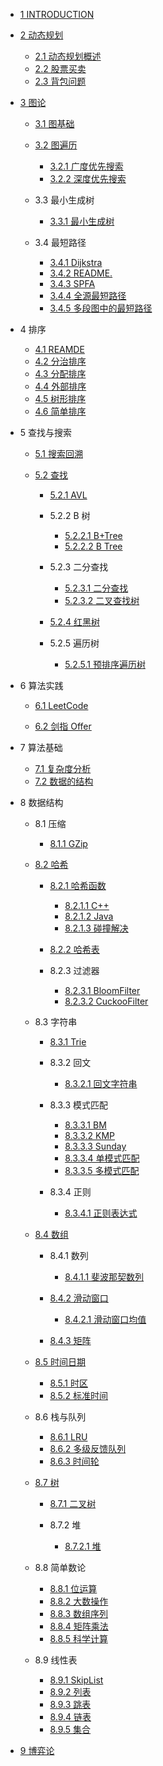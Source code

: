  - [1 INTRODUCTION](/INTRODUCTION.md)
  - [2 动态规划](/动态规划/README.md)
    - [2.1 动态规划概述](/动态规划/动态规划概述.md)
    - [2.2 股票买卖](/动态规划/股票买卖.md)
    - [2.3 背包问题](/动态规划/背包问题.md)
  - [3 图论](/图论/README.md)
    - [3.1 图基础](/图论/图基础/README.md)
      
    - [3.2 图遍历](/图论/图遍历/README.md)
      - [3.2.1 广度优先搜索](/图论/图遍历/广度优先搜索.md)
      - [3.2.2 深度优先搜索](/图论/图遍历/深度优先搜索.md)
    - 3.3 最小生成树
      - [3.3.1 最小生成树](/图论/最小生成树/最小生成树.md)
    - 3.4 最短路径
      - [3.4.1 Dijkstra](/图论/最短路径/Dijkstra.md)
      - [3.4.2 README.](/图论/最短路径/README..md)
      - [3.4.3 SPFA](/图论/最短路径/SPFA.md)
      - [3.4.4 全源最短路径](/图论/最短路径/全源最短路径.md)
      - [3.4.5 多段图中的最短路径](/图论/最短路径/多段图中的最短路径.md)
  - 4 排序
    - [4.1 REAMDE](/排序/REAMDE.md)
    - [4.2 分治排序](/排序/分治排序.md)
    - [4.3 分配排序](/排序/分配排序.md)
    - [4.4 外部排序](/排序/外部排序.md)
    - [4.5 树形排序](/排序/树形排序.md)
    - [4.6 简单排序](/排序/简单排序.md)
  - 5 查找与搜索
    - [5.1 搜索回溯](/查找与搜索/搜索回溯/README.md)
      
    - [5.2 查找](/查找与搜索/查找/README.md)
      - [5.2.1 AVL](/查找与搜索/查找/AVL/README.md)
        
      - 5.2.2 B 树
        - [5.2.2.1 B+Tree](/查找与搜索/查找/B%20树/B+Tree.md)
        - [5.2.2.2 B Tree](/查找与搜索/查找/B%20树/B-Tree.md)
      - 5.2.3 二分查找
        - [5.2.3.1 二分查找](/查找与搜索/查找/二分查找/二分查找.md)
        - [5.2.3.2 二叉查找树](/查找与搜索/查找/二分查找/二叉查找树.md)
      - [5.2.4 红黑树](/查找与搜索/查找/红黑树/README.md)
        
      - 5.2.5 遍历树
        - [5.2.5.1 预排序遍历树](/查找与搜索/查找/遍历树/预排序遍历树.md)
  - 6 算法实践
    - [6.1 LeetCode](/算法实践/LeetCode/README.md)
      
    - [6.2 剑指 Offer](/算法实践/剑指%20Offer/README.md)
      
  - 7 算法基础
    - [7.1 复杂度分析](/算法基础/复杂度分析.md)
    - [7.2 数据的结构](/算法基础/数据的结构.md)
  - 8 数据结构
    - 8.1 压缩
      - [8.1.1 GZip](/数据结构/压缩/GZip.md)
    - [8.2 哈希](/数据结构/哈希/README.md)
      - [8.2.1 哈希函数](/数据结构/哈希/哈希函数/README.md)
        - [8.2.1.1 C++](/数据结构/哈希/哈希函数/C++.md)
        - [8.2.1.2 Java](/数据结构/哈希/哈希函数/Java.md)
        - [8.2.1.3 碰撞解决](/数据结构/哈希/哈希函数/碰撞解决.md)
      - [8.2.2 哈希表](/数据结构/哈希/哈希表/README.md)
        
      - 8.2.3 过滤器
        - [8.2.3.1 BloomFilter](/数据结构/哈希/过滤器/BloomFilter.md)
        - [8.2.3.2 CuckooFilter](/数据结构/哈希/过滤器/CuckooFilter.md)
    - 8.3 字符串
      - [8.3.1 Trie](/数据结构/字符串/Trie/README.md)
        
      - 8.3.2 回文
        - [8.3.2.1 回文字符串](/数据结构/字符串/回文/回文字符串.md)
      - 8.3.3 模式匹配
        - [8.3.3.1 BM](/数据结构/字符串/模式匹配/BM.md)
        - [8.3.3.2 KMP](/数据结构/字符串/模式匹配/KMP.md)
        - [8.3.3.3 Sunday](/数据结构/字符串/模式匹配/Sunday.md)
        - [8.3.3.4 单模式匹配](/数据结构/字符串/模式匹配/单模式匹配.md)
        - [8.3.3.5 多模式匹配](/数据结构/字符串/模式匹配/多模式匹配.md)
      - 8.3.4 正则
        - [8.3.4.1 正则表达式](/数据结构/字符串/正则/正则表达式.md)
    - [8.4 数组](/数据结构/数组/README.md)
      - 8.4.1 数列
        - [8.4.1.1 斐波那契数列](/数据结构/数组/数列/斐波那契数列.md)
      - [8.4.2 滑动窗口](/数据结构/数组/滑动窗口/README.md)
        - [8.4.2.1 滑动窗口均值](/数据结构/数组/滑动窗口/滑动窗口均值/README.md)
          
      - [8.4.3 矩阵](/数据结构/数组/矩阵/README.md)
        
    - [8.5 时间日期](/数据结构/时间日期/README.md)
      - [8.5.1 时区](/数据结构/时间日期/时区.md)
      - [8.5.2 标准时间](/数据结构/时间日期/标准时间.md)
    - 8.6 栈与队列
      - [8.6.1 LRU](/数据结构/栈与队列/LRU.md)
      - [8.6.2 多级反馈队列](/数据结构/栈与队列/多级反馈队列.md)
      - [8.6.3 时间轮](/数据结构/栈与队列/时间轮/README.md)
        
    - [8.7 树](/数据结构/树/README.md)
      - [8.7.1 二叉树](/数据结构/树/二叉树/README.md)
        
      - 8.7.2 堆
        - [8.7.2.1 堆](/数据结构/树/堆/堆.md)
    - 8.8 简单数论
      - [8.8.1 位运算](/数据结构/简单数论/位运算.md)
      - [8.8.2 大数操作](/数据结构/简单数论/大数操作.md)
      - [8.8.3 数组序列](/数据结构/简单数论/数组序列.md)
      - [8.8.4 矩阵乘法](/数据结构/简单数论/矩阵乘法.md)
      - [8.8.5 科学计算](/数据结构/简单数论/科学计算.md)
    - 8.9 线性表
      - [8.9.1 SkipList](/数据结构/线性表/SkipList.md)
      - [8.9.2 列表](/数据结构/线性表/列表.md)
      - [8.9.3 跳表](/数据结构/线性表/跳表.md)
      - [8.9.4 链表](/数据结构/线性表/链表.md)
      - [8.9.5 集合](/数据结构/线性表/集合.md)
  - [9 博弈论](/博弈论/README.md)
    